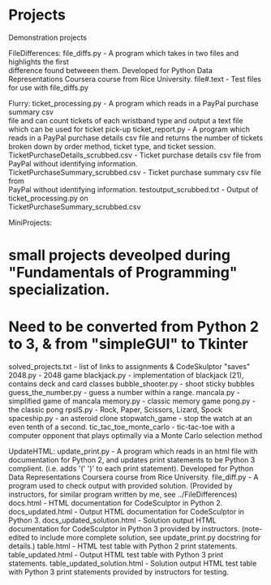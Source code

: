 # Projects
Demonstration projects

FileDifferences:
file_diffs.py - A program which takes in two files and highlights the first  
  difference found betweeen them. Developed for Python Data Representations
  Coursera course from Rice University.
file#.text - Test files for use with file_diffs.py

Flurry:
ticket_processing.py - A program which reads in a PayPal purchase summary csv  
  file and can count tickets of each wristband type and output a text file  
  which can be used for ticket pick-up
ticket_report.py - A program which reads in a PayPal purchase details csv file
  and returns the number of tickets broken down by order method, ticket type,
  and ticket session.
TicketPurchaseDetails_scrubbed.csv - Ticket purchase details csv file from  
  PayPal without identifying information.
TicketPurchaseSummary_scrubbed.csv - Ticket purchase summary csv file from  
  PayPal without identifying information.
testoutput_scrubbed.txt - Output of ticket_processing.py on  
  TicketPurchaseSummary_scrubbed.csv

MiniProjects:
# small projects deveolped during "Fundamentals of Programming" specialization.
# Need to be converted from Python 2 to 3, & from "simpleGUI" to Tkinter
solved_projects.txt - list of links to assignments & CodeSkulptor "saves"
2048.py - 2048 game
blackjack.py - implementation of blackjack (21), contains deck and card classes
bubble_shooter.py - shoot sticky bubbles
guess_the_number.py - guess a number within a range.
mancala.py - simplified game of mancala
memory.py - classic memory game
pong.py - the classic pong
rpslS.py - Rock, Paper, Scissors, Lizard, Spock
spaceship.py - an asteroid clone
stopwatch_game - stop the watch at an even tenth of a second.
tic_tac_toe_monte_carlo - tic-tac-toe with a computer opponent that 
plays optimally via a Monte Carlo selection method

UpdateHTML:
update_print.py - A program which reads in an html file with documentation for
  Python 2, and updates print statements to be Python 3 complient. (i.e. adds
  '(' ')' to each print statement). Developed for Python Data Representations
  Coursera course from Rice University.
file_diff.py - A program used to check output with provided solution. (Provided
  by instructors, for similar program written by me, see ../FileDifferences)
docs.html - HTML documentation for CodeSculptor in Python 2.
docs_updated.html - Output HTML documentation for CodeSculptor in Python 3.
docs_updated_solution.html -  Solution output HTML documentation for
  CodeSculptor in Python 3 provided by instructors. (note- edited to include
  more complete solution, see update_print.py docstring for details.)
table.html - HTML test table with Python 2 print statements.
table_updated.html - Output HTML test table with Python 3 print statements.
table_updated_solution.html - Solution output HTML test table with Python 3
  print statements provided by instructors for testing.
